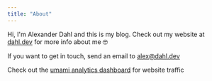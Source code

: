 ```yaml
---
title: "About"
---
```


Hi, I'm Alexander Dahl and this is my blog. Check out my website at [dahl.dev](https://dahl.dev)
for more info about me 🤓

If you want to get in touch, send an email to alex@dahl.dev

Check out the [umami analytics dashboard](https://analytics.umami.is/share/cjGThdH6i2mddEUC/blog) for website traffic
